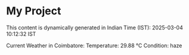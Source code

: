 # My Project

This content is dynamically generated in Indian Time (IST): 2025-03-04 10:12:32 IST


Current Weather in Coimbatore:
Temperature: 29.88 °C
Condition: haze
